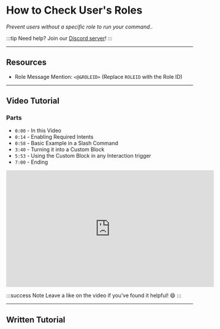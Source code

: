 # How to Check User's Roles
*Prevent users without a specific role to run your command..*

:::tip
Need help? Join our [Discord server](https://dsc.gg/inventutor)!
:::

***

## Resources
- Role Message Mention: `<@&ROLEID>` (Replace `ROLEID` with the Role ID)

***

## Video Tutorial

### Parts

- `0:00` - In this Video
- `0:14` - Enabling Required Intents
- `0:58` - Basic Example in a Slash Command
- `3:40` - Turning it into a Custom Block
- `5:53` - Using the Custom Block in any Interaction trigger
- `7:00` - Ending

<iframe width="560" height="315" src="https://www.youtube-nocookie.com/embed/cLm2CgpSeTw?si=hAs-2ykiGJt79o9i" title="YouTube video player" frameborder="0" allow="accelerometer; autoplay; clipboard-write; encrypted-media; gyroscope; picture-in-picture; web-share" referrerpolicy="strict-origin-when-cross-origin" allowfullscreen></iframe>

:::success Note
Leave a like on the video if you've found it helpful! 😄
:::

***

## Written Tutorial


